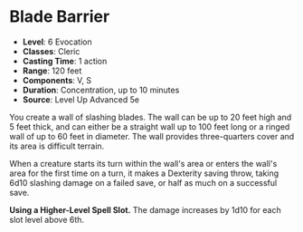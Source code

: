 # Blade Barrier

- **Level**: 6 Evocation
- **Classes**: Cleric
- **Casting Time**: 1 action
- **Range**: 120 feet
- **Components**: V, S
- **Duration**: Concentration, up to 10 minutes
- **Source**: Level Up Advanced 5e

You create a wall of slashing blades. The wall can be up to 20 feet high and 5 feet thick, and can either be a straight wall up to 100 feet long or a ringed wall of up to 60 feet in diameter. The wall provides three-quarters cover and its area is difficult terrain.

When a creature starts its turn within the wall's area or enters the wall's area for the first time on a turn, it makes a Dexterity saving throw, taking 6d10 slashing damage on a failed save, or half as much on a successful save.

**Using a Higher-Level Spell Slot.** The damage increases by 1d10 for each slot level above 6th.

